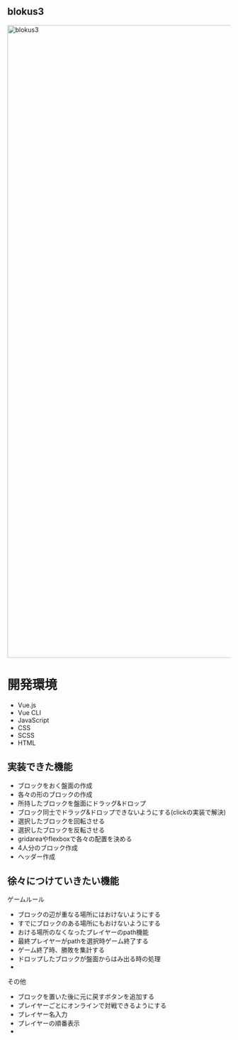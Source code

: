 ## blokus3
<img width="1424" alt="blokus3" src="https://user-images.githubusercontent.com/69378134/123233058-b5bc2280-d514-11eb-953a-8363ebdbd757.png">




# 開発環境
- Vue.js
- Vue CLI
- JavaScript
- CSS
- SCSS
- HTML

## 実装できた機能
- ブロックをおく盤面の作成
- 各々の形のブロックの作成
- 所持したブロックを盤面にドラッグ&ドロップ
- ブロック同士でドラッグ&ドロップできないようにする(clickの実装で解決)
- 選択したブロックを回転させる
- 選択したブロックを反転させる
- gridareaやflexboxで各々の配置を決める
- 4人分のブロック作成
- ヘッダー作成

## 徐々につけていきたい機能
ゲームルール
- ブロックの辺が重なる場所にはおけないようにする
- すでにブロックのある場所にもおけないようにする
- おける場所のなくなったプレイヤーのpath機能
- 最終プレイヤーがpathを選択時ゲーム終了する
- ゲーム終了時、勝敗を集計する
- ドロップしたブロックが盤面からはみ出る時の処理
-
その他
- ブロックを置いた後に元に戻すボタンを追加する
- プレイヤーごとにオンラインで対戦できるようにする
- プレイヤー名入力
- プレイヤーの順番表示
-